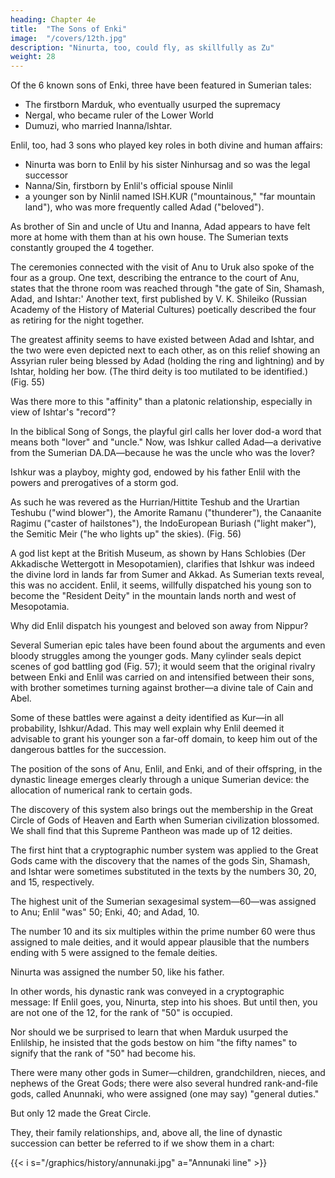 ```yaml
---
heading: Chapter 4e
title:  "The Sons of Enki"
image:  "/covers/12th.jpg"
description: "Ninurta, too, could fly, as skillfully as Zu"
weight: 28
---
```



Of the 6 known sons of Enki, three have been featured in Sumerian tales: 

- The firstborn Marduk, who eventually usurped the supremacy
- Nergal, who became ruler of the Lower World
- Dumuzi, who married Inanna/lshtar.

Enlil, too, had 3 sons who played key roles in both divine and human affairs:
- Ninurta was born to Enlil by his sister Ninhursag and so was the legal successor
- Nanna/Sin, firstborn by Enlil's official spouse Ninlil
- a younger son by Ninlil named ISH.KUR ("mountainous," "far mountain land"), who was more frequently called Adad ("beloved").

As brother of Sin and uncle of Utu and Inanna, Adad appears to have felt more at home with them than at his own house. The Sumerian texts constantly grouped the 4 together. 

The ceremonies connected with the visit of Anu to Uruk also spoke of the four as a group. One text, describing the entrance to the court of Anu, states that the throne room was reached through "the gate of Sin, Shamash, Adad, and Ishtar:' Another text, first published by V. K. Shileiko (Russian Academy of the History of Material Cultures) poetically described the four as retiring for the night together.

The greatest affinity seems to have existed between Adad and Ishtar, and the two were even depicted next to each other, as on this relief showing an Assyrian ruler being blessed by Adad (holding the ring and lightning) and by Ishtar, holding her bow. (The third deity is too mutilated to be identified.) (Fig. 55)


Was there more to this "affinity" than a platonic relationship, especially in view of Ishtar's "record"? 

In the biblical Song of Songs, the playful girl calls her lover dod-a word that means both "lover" and "uncle." Now, was Ishkur called Adad—a derivative from the Sumerian DA.DA—because he was the uncle who was the lover?

Ishkur was a playboy, mighty god, endowed by his father Enlil with the powers and prerogatives of a storm god.

As such he was revered as the Hurrian/Hittite Teshub and the Urartian Teshubu ("wind blower"), the Amorite Ramanu ("thunderer"), the Canaanite Ragimu ("caster of hailstones"), the IndoEuropean Buriash ("light maker"), the Semitic Meir ("he who lights up" the skies). (Fig. 56)

A god list kept at the British Museum, as shown by Hans Schlobies (Der
Akkadische Wettergott in Mesopotamien), clarifies that Ishkur was indeed the
divine lord in lands far from Sumer and Akkad. As Sumerian texts reveal, this was
no accident. Enlil, it seems, willfully dispatched his young son to become the
"Resident Deity" in the mountain lands north and west of Mesopotamia.

Why did Enlil dispatch his youngest and beloved son away from Nippur?

Several Sumerian epic tales have been found about the arguments and even
bloody struggles among the younger gods. Many cylinder seals depict scenes of
god battling god (Fig. 57); it would seem that the original rivalry between Enki and
Enlil was carried on and intensified between their sons, with brother sometimes
turning against brother—a divine tale of Cain and Abel. 

Some of these battles were against a deity identified as Kur—in all probability, Ishkur/Adad. This may well explain why Enlil deemed it advisable to grant his younger son a far-off domain, to keep him out of the dangerous battles for the succession.


The position of the sons of Anu, Enlil, and Enki, and of their offspring, in the
dynastic lineage emerges clearly through a unique Sumerian device: the allocation
of numerical rank to certain gods. 

The discovery of this system also brings out the membership in the Great Circle of Gods of Heaven and Earth when Sumerian civilization blossomed. We shall find that this Supreme Pantheon was made up of
12 deities.

The first hint that a cryptographic number system was applied to the Great Gods came with the discovery that the names of the gods Sin, Shamash, and Ishtar were sometimes substituted in the texts by the numbers 30, 20, and 15, respectively.

The highest unit of the Sumerian sexagesimal system—60—was assigned to Anu; Enlil "was" 50; Enki, 40; and Adad, 10. 

The number 10 and its six multiples within the prime number 60 were thus assigned to male deities, and it would appear plausible that the numbers ending with 5 were assigned to the female deities. 

<!-- From this, the following cryptographic table emerges:

MaleFemale
60—Anu55—Antu 50—Enlil45—Ninlil 40—Ea/Enki35—Ninki 30—
Nanna/Sin25—Ningal20—Utu/Shamash15—Inanna/Ishtar 10—
Ishkur/Adad
5—Ninhursag 6 male deities 6 female deities -->

Ninurta was assigned the number 50, like his father.

In other words, his dynastic rank was conveyed in a cryptographic message: If Enlil goes, you, Ninurta, step into his shoes. But until then, you are not one of the 12, for the rank of "50" is occupied.

Nor should we be surprised to learn that when Marduk usurped the Enlilship, he insisted that the gods bestow on him "the fifty names" to signify that the rank of "50" had become his.

There were many other gods in Sumer—children, grandchildren, nieces, and nephews of the Great Gods; there were also several hundred rank-and-file gods, called Anunnaki, who were assigned (one may say) "general duties." 

But only 12 made the Great Circle. 

They, their family relationships, and, above all, the
line of dynastic succession can better be referred to if we show them in a chart:


{{< i s="/graphics/history/annunaki.jpg" a="Annunaki line" >}}

